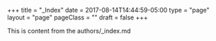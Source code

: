+++
title = "_Index"
date = 2017-08-14T14:44:59-05:00
type = "page"
layout = "page"
pageClass = ""
draft = false
+++

This is content from the authors/_index.md